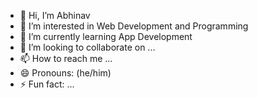 - 👋 Hi, I’m Abhinav
- 👀 I’m interested in Web Development and Programming 
- 🌱 I’m currently learning App Development
- 💞️ I’m looking to collaborate on ...
- 📫 How to reach me ...
- 😄 Pronouns: (he/him)
- ⚡ Fun fact: ...

<!---
abhinav174/abhinav174 is a ✨ special ✨ repository because its `README.md` (this file) appears on your GitHub profile.
You can click the Preview link to take a look at your changes.
--->
